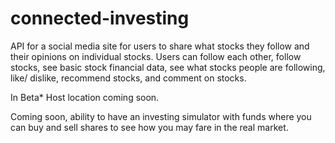 # connected-investing
API for a social media site for users to share what stocks they follow and their opinions on individual stocks.  Users can follow each other, follow stocks, see basic stock financial data, see what stocks people are following, like/ dislike, recommend stocks, and comment on stocks.

In Beta* Host location coming soon.

Coming soon, ability to have an investing simulator with funds where you can buy and sell shares to see how you may fare in the real market.
